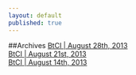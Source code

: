 ```yaml
---
layout: default
published: true
---
```


##Archives
[BtCI  |  August 28th, 2013](http://collaborativeinter.net/wiki/BtCI_2013-08-28.html)     
[BtCI  |  August 21st, 2013](http://collaborativeinter.net/wiki/BtCI_2013-08-21.html)  
[BtCI  |  August 14th, 2013](http://collaborativeinter.net/wiki/BtCI_2013-08-14.html)  
